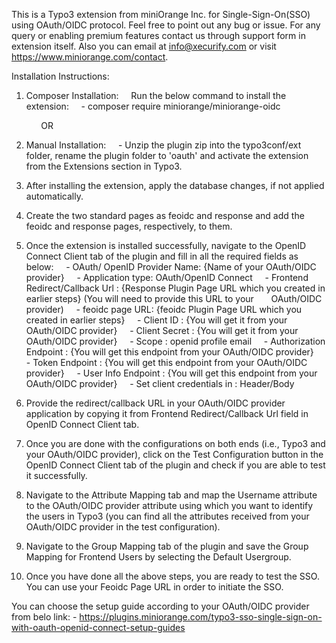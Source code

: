 This is a Typo3 extension from miniOrange Inc. for Single-Sign-On(SSO) using OAuth/OIDC protocol.
Feel free to point out any bug or issue. 
For any query or enabling premium features contact us through support form in extension itself. 
Also you can email at info@xecurify.com or visit https://www.miniorange.com/contact.

Installation Instructions:

1. Composer Installation:
    Run the below command to install the extension:
        - composer require miniorange/miniorange-oidc

            OR

2. Manual Installation:
        - Unzip the plugin zip into the typo3conf/ext folder, rename the plugin folder to 'oauth' and activate the extension from the Extensions section in Typo3.

3. After installing the extension, apply the database changes, if not applied automatically.

4. Create the two standard pages as feoidc and response and add the feoidc and response pages, respectively, to them.

5. Once the extension is installed successfully, navigate to the OpenID Connect Client tab of the plugin and fill in all the required fields as below:
    - OAuth/ OpenID Provider Name: {Name of your OAuth/OIDC provider}
    - Application type: OAuth/OpenID Connect
    - Frontend Redirect/Callback Url : {Response Plugin Page URL which you created in earlier steps} (You will need to provide this URL to your
      OAuth/OIDC provider)
    - feoidc page URL: {feoidc Plugin Page URL which you created in earlier steps}
    - Client ID : {You will get it from your OAuth/OIDC provider}
    - Client Secret : {You will get it from your OAuth/OIDC provider}
    - Scope : openid profile email
    - Authorization Endpoint : {You will get this endpoint from your OAuth/OIDC provider}
    - Token Endpoint : {You will get this endpoint from your OAuth/OIDC provider}
    - User Info Endpoint : {You will get this endpoint from your OAuth/OIDC provider}
    - Set client credentials in : Header/Body

6. Provide the redirect/callback URL in your OAuth/OIDC provider application by copying it from Frontend Redirect/Callback Url field in OpenID Connect Client tab.

7. Once you are done with the configurations on both ends (i.e., Typo3 and your OAuth/OIDC provider), click on the Test Configuration button in the OpenID Connect Client tab of the plugin and check if you are able to test it successfully.

8. Navigate to the Attribute Mapping tab and map the Username attribute to the OAuth/OIDC provider attribute using which you want to identify the users in Typo3 (you can find all the attributes received from your OAuth/OIDC provider in the test configuration).

9. Navigate to the Group Mapping tab of the plugin and save the Group Mapping for Frontend Users by selecting the Default Usergroup.

10. Once you have done all the above steps, you are ready to test the SSO. You can use your Feoidc Page URL in order to initiate the SSO.

You can choose the setup guide according to your OAuth/OIDC provider from belo link:
    - https://plugins.miniorange.com/typo3-sso-single-sign-on-with-oauth-openid-connect-setup-guides